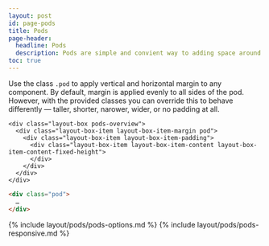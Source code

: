 ```yaml
---
layout: post
id: page-pods
title: Pods
page-header:
  headline: Pods
  description: Pods are simple and convient way to adding space around your content.  With provided classes, you can quickly define layout rules that fit the requirements of your project.
toc: true
---
```


Use the class `.pod` to apply vertical and horizontal margin to any component. By default, margin is applied evenly to all sides of the pod. However, with the provided classes you can override this to behave differently &mdash; taller, shorter, narower, wider, or no padding at all.

<div class="panel">

  <div class="panel-cell">

    <div class="layout-box pods-overview">
      <div class="layout-box-item layout-box-item-margin pod">
        <div class="layout-box-item layout-box-item-padding">
          <div class="layout-box-item layout-box-item-content layout-box-item-content-fixed-height">
          </div>
        </div>
      </div>
    </div>

  </div>

  <div class="panel-cell panel-cell-light panel-cell-code-block" markdown="1">

```html
<div class="pod">
  …
</div>
```

  </div>

</div>

{% include layout/pods/pods-options.md %}
{% include layout/pods/pods-responsive.md %}
